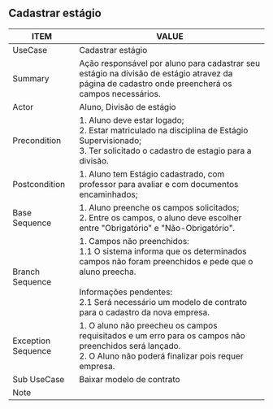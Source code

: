 ## Cadastrar estágio

| ITEM | VALUE |
| --- | --- |
| UseCase | Cadastrar estágio |
| Summary | Ação responsável por aluno para cadastrar seu estágio na divisão de estágio atravez da página de cadastro onde preencherá os campos necessários. |
| Actor | Aluno, Divisão de estágio |
| Precondition | 1. Aluno deve estar logado; <br> 2. Estar matriculado na disciplina de Estágio Supervisionado;	<br> 3. Ter solicitado o cadastro de estagio para a divisão. |
| Postcondition | 1. Aluno tem Estágio cadastrado, com professor para avaliar e com documentos encaminhados; |
| Base Sequence | 1. Aluno preenche os campos solicitados; <br> 2. Entre os campos, o aluno deve escolher entre "Obrigatório" e "Não-Obrigatório". |
| Branch Sequence | 1. Campos não preenchidos: <br> 1.1 O sistema informa que os determinados campos não foram preenchidos e pede que o aluno preecha. <br><br> Informações pendentes: <br> 2.1 Será necessário um modelo de contrato para o cadastro da nova empresa.|
| Exception Sequence | 1. O aluno não preecheu os campos requisitados e um erro para os campos não preenchidos será lançado. <br> 2. O Aluno não poderá finalizar pois requer empresa. |
| Sub UseCase | Baixar modelo de contrato |
| Note |  |
